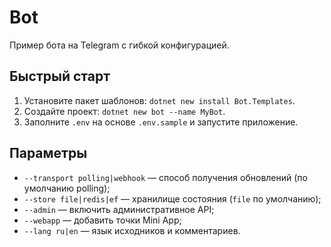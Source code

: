 # Bot

Пример бота на Telegram с гибкой конфигурацией.

## Быстрый старт

1. Установите пакет шаблонов: `dotnet new install Bot.Templates`.
2. Создайте проект: `dotnet new bot --name MyBot`.
3. Заполните `.env` на основе `.env.sample` и запустите приложение.

## Параметры

* `--transport polling|webhook` — способ получения обновлений (по умолчанию polling);
* `--store file|redis|ef` — хранилище состояния (`file` по умолчанию);
* `--admin` — включить административное API;
* `--webapp` — добавить точки Mini App;
* `--lang ru|en` — язык исходников и комментариев.
